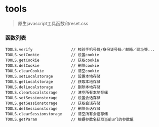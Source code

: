 # tools

> 原生javascript工具函数和reset.css

### 函数列表

	TOOLS.verify                 // 校验手机号码/身份证号码／邮箱／网址等...
	TOOLS.setCookie              // 设置cookie
	TOOLS.getCookie              // 获取cookie
	TOOLS.delCookie              // 删除cookie
	TOOLS.clearCookie            // 清空cookie
	TOOLS.setLocalstorage        // 设置本地存储
	TOOLS.getLocalstorage        // 获取本地存储
	TOOLS.delLocalstorage        // 删除本地存储
	TOOLS.clearLocalstorage      // 清空所有本地存储
	TOOLS.setSessionstorage      // 设置会话存储
	TOOLS.getSessionstorage      // 获取会话存储
	TOOLS.delSessionstorage      // 删除会话存储
	TOOLS.clearSessionstorage    // 清空所有会话存储
	TOOLS.getParam               // 根据参数名获取当前url的参数值
